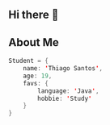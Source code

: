 ## Hi there 👋

## About Me

```java script
Student = {
    name: 'Thiago Santos',
    age: 19,
    favs: {
        language: 'Java',
        hobbie: 'Study'
    } 
}
```

<!--
**Sant-Thiago/Sant-Thiago** is a ✨ _special_ ✨ repository because its `README.md` (this file) appears on your GitHub profile.

Here are some ideas to get you started:

- 🔭 I’m currently working on ...
- 🌱 I’m currently learning ...
- 👯 I’m looking to collaborate on ...
- 🤔 I’m looking for help with ...
- 💬 Ask me about ...
- 📫 How to reach me: ...
- 😄 Pronouns: ...
- ⚡ Fun fact: ...
-->
